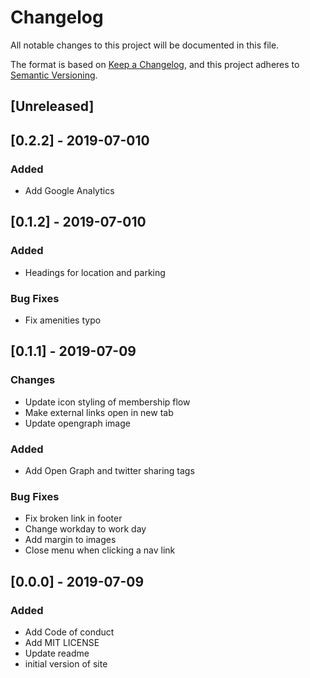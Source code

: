 # Changelog
All notable changes to this project will be documented in this file.

The format is based on [Keep a Changelog](https://keepachangelog.com/en/1.0.0/),
and this project adheres to [Semantic Versioning](https://semver.org/spec/v2.0.0.html).

## [Unreleased]

## [0.2.2] - 2019-07-010


### Added
- Add Google Analytics



## [0.1.2] - 2019-07-010


### Added
- Headings for location and parking

### Bug Fixes
- Fix amenities typo


## [0.1.1] - 2019-07-09

### Changes
- Update icon styling of membership flow
- Make external links open in new tab
- Update opengraph image

### Added
- Add Open Graph and twitter sharing tags

### Bug Fixes
- Fix broken link in footer
- Change workday to work day
- Add margin to images
- Close menu when clicking a nav link


## [0.0.0] - 2019-07-09

### Added
- Add Code of conduct
- Add MIT LICENSE
- Update readme
- initial version of site
